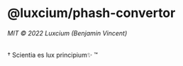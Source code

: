 # @luxcium/phash-convertor

###### MIT © 2022 Luxcium (Benjamin Vincent)

† Scientia es lux principium✨ ™

